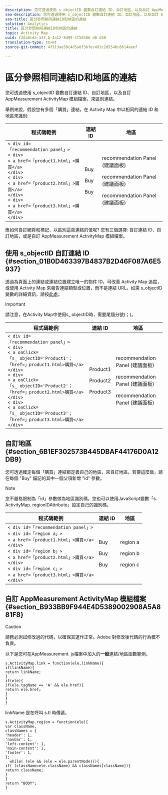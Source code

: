 ```yaml
---
description: 您可透過使用 s_objectID 變數自訂連結 ID、自訂地區，以及自訂 AppMeasurement ActivityMap 模組檔案，來區別連結。
seo-description: 您可透過使用 s_objectID 變數自訂連結 ID、自訂地區，以及自訂 AppMeasurement ActivityMap 模組檔案，來區別連結。
seo-title: 區分參照相同連結ID和地區的連結
solution: Analytics
title: 區分參照相同連結ID和地區的連結
topic: Activity Map
uuid: f2da0cda-a33 b-4a12-8d99-1f58386 d6 d30
translation-type: tm+mt
source-git-commit: 4f313ae50c4d5a0f3bfec493c2d554bc8614aeef

---
```



# 區分參照相同連結ID和地區的連結

您可透過使用 s_objectID 變數自訂連結 ID、自訂地區，以及自訂 AppMeasurement ActivityMap 模組檔案，來區別連結。

舉例來說，假設您有多個「購買」連結，在 Activity Map 中以相同的連結 ID 和地區來識別:

<table id="table_3020E2C0175D455C84E794CF51BE5A93"> 
 <thead> 
  <tr> 
   <th colname="col1" class="entry"> 程式碼範例 </th> 
   <th colname="col2" class="entry"> 連結 ID </th> 
   <th colname="col3" class="entry"> 地區 </th> 
  </tr> 
 </thead>
 <tbody> 
  <tr> 
   <td colname="col1"> 
    <code>&lt; div id=「recommendation panel」&gt;
&lt; div&gt;
&lt; a href=「product1.html」&gt;購買&lt;/a&gt;
&lt;/div&gt;
&lt; div&gt;
&lt; a href=「product2.html」&gt;購買&lt;/a&gt;
&lt;/div&gt;
&lt; div&gt;
&lt; a href=「product3.html」&gt;購買&lt;/a&gt;
&lt;/div&gt; </code>
  </td> 
   <td colname="col2"> <p> </p> <p> </p> <p> </p> <p> </p>Buy <p> </p> <p> </p> <p>Buy </p> <p> </p> <p> </p> <p>Buy </p> </td> 
   <td colname="col3"> <p> </p> <p> </p> <p> </p> <p> </p>recommendation Panel (建議面板) <p> </p> <p> </p> <p>recommendation Panel (建議面板) </p> <p> </p> <p> </p> <p>recommendation Panel (建議面板) </p> </td> 
  </tr> 
 </tbody> 
</table>

應如何自訂網頁和標記，以區別這些連結的值呢? 您有三個選擇: 自訂連結 ID、自訂地區，或是自訂 AppMeasurement ActivityMap 模組檔案。

## 使用 s_objectID 自訂連結 ID {#section_01B0D463397B4837B2D46F087A6E5937}

透過為頁面上的連結或連結位置建立唯一的物件 ID，可改善 Activity Map 追蹤，或使用 Activity Map 來報告連結類型或位置，而不是連結 URL。如需 s_objectID 變數的詳細資訊，請按[此處](https://marketing.adobe.com/resources/help/en_US/sc/implement/s_objectID.html)。

>[!IMPORTANT]
>
>請注意，在Activity Map中使用s_ objectID時，需要尾隨分號(；)。

<table id="table_9439A5F320304E439A19842CF3EBA456"> 
 <thead> 
  <tr> 
   <th colname="col02" class="entry"> 程式碼範例 </th> 
   <th colname="col2" class="entry"> 連結 ID </th> 
   <th colname="col3" class="entry"> 地區 </th> 
  </tr> 
 </thead>
 <tbody> 
  <tr> 
   <td colname="col02"> 
    <code>&lt; div id=「recommendation panel」&gt;
&lt; div&gt;
&lt; a onClick=「s_ objectID='Product1'；「href=」product1.html&gt;購買&lt;/a&gt;
&lt;/div&gt;
&lt; div&gt;
&lt; a onClick=「s_ objectID='Product2'；「href=」product2.html&gt;購買&lt;/a&gt;
&lt;/div&gt;
&lt; div&gt;
&lt; a onClick=「s_ objectID='Product3'；「href=」product3.html&gt;購買&lt;/a&gt;
&lt;/div&gt; </code>
  </td> 
   <td colname="col2"> <p> </p> <p> </p> <p> </p>Product1 <p> </p> <p> </p> <p>Product2 </p> <p> </p> <p> </p> <p>Product3 </p> <p> </p> </td> 
   <td colname="col3"> <p> </p> <p> </p> <p> </p> <p>recommendation Panel (建議面板) </p> <p> </p> <p> </p> <p>recommendation Panel (建議面板) </p> <p> </p> <p> </p> <p>recommendation Panel (建議面板) </p> <p> </p> </td> 
  </tr> 
 </tbody> 
</table>

## 自訂地區 {#section_6B1EF302573B445DBAF44176D0A12DB9}

您可透過確定每個「購買」連結都定義自己的地區，來自訂地區。若要這麼做，請在每個 "Buy" 錨記的其中一個父項新增 "id" 參數。

>[!NOTE]
>
>您不嚴格限制為「id」參數做為地區識別碼。您也可以使用JavaScript變數「s. ActivityMap. regionIDAttribute」設定自己的識別碼。

<table id="table_250DB52A869C466B942517BABA1C287B"> 
 <thead> 
  <tr> 
   <th colname="col02" class="entry"> 程式碼範例 </th> 
   <th colname="col2" class="entry"> 連結 ID </th> 
   <th colname="col3" class="entry"> 地區 </th> 
  </tr> 
 </thead>
 <tbody> 
  <tr> 
   <td colname="col02"> 
    <code>&lt; div id=「recommendation panel」&gt;
&lt; div id=「region a」&gt;
&lt; a href=「product1.html」&gt;購買&lt;/a&gt;
&lt;/div&gt;
&lt; div id=「region b」&gt;
&lt; a href=「product2.html」&gt;購買&lt;/a&gt;
&lt;/div&gt;
&lt; div id=「region c」&gt;
&lt; a href=「product3.html」&gt;購買&lt;/a&gt;
&lt;/div&gt; </code>
  </td> 
   <td colname="col2"> <p> </p> <p> </p> <p> </p> <p>Buy </p> <p> </p> <p> </p> <p>Buy </p> <p> </p> <p> </p> <p>Buy </p> </td> 
   <td colname="col3"> <p> </p> <p> </p> <p> </p>region a <p> </p> <p> </p> <p>region b </p> <p> </p> <p> </p> <p>region c </p> </td> 
  </tr> 
 </tbody> 
</table>

## 自訂 AppMeasurement ActivityMap 模組檔案 {#section_B933BB9F944E4D5389002908A5A881F8}

>[!CAUTION]
>
>請務必測試修改過的代碼，以確保其運作正常。Adobe 對修改後代碼的行為概不負責。

以下是您可在AppMeasurement. js檔案中加入的**一般**連結/地區函數範例。

```
s.ActivityMap.link = function(ele,linkName){ 
if(linkName){ 
return linkName; 
} 
if(ele){ 
if(ele.tagName == 'A' && ele.href){ 
return ele.href; 
} 
} 
} 
```

linkName 是在呼叫 s.tl 時傳遞。

```
s.ActivityMap.region = function(ele){ 
var className, 
classNames = { 
'header': 1, 
'navbar': 1, 
'left-content': 1, 
'main-content': 1, 
'footer': 1, 
}; 
  while( (ele && (ele = ele.parentNode))){ 
if( (className=ele.className) && classNames[className]){ 
return className; 
} 
} 
return "BODY"; 
} 
```

